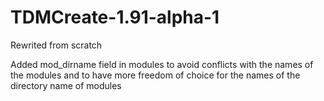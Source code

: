 TDMCreate-1.91-alpha-1
======================

Rewrited from scratch

Added mod_dirname field in modules to avoid conflicts with the names of the modules and to have more freedom of choice for the names of the directory name of modules
